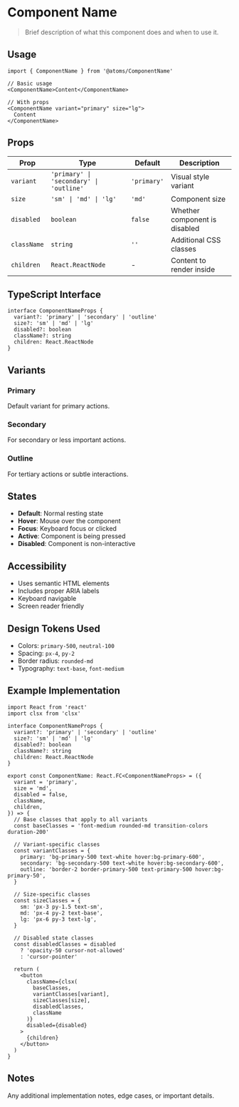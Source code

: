 # Component Name

> Brief description of what this component does and when to use it.

## Usage

```tsx
import { ComponentName } from '@atoms/ComponentName'

// Basic usage
<ComponentName>Content</ComponentName>

// With props
<ComponentName variant="primary" size="lg">
  Content
</ComponentName>
```

## Props

| Prop | Type | Default | Description |
|------|------|---------|-------------|
| `variant` | `'primary' \| 'secondary' \| 'outline'` | `'primary'` | Visual style variant |
| `size` | `'sm' \| 'md' \| 'lg'` | `'md'` | Component size |
| `disabled` | `boolean` | `false` | Whether component is disabled |
| `className` | `string` | `''` | Additional CSS classes |
| `children` | `React.ReactNode` | - | Content to render inside |

## TypeScript Interface

```tsx
interface ComponentNameProps {
  variant?: 'primary' | 'secondary' | 'outline'
  size?: 'sm' | 'md' | 'lg'
  disabled?: boolean
  className?: string
  children: React.ReactNode
}
```

## Variants

### Primary
Default variant for primary actions.

### Secondary
For secondary or less important actions.

### Outline
For tertiary actions or subtle interactions.

## States

- **Default**: Normal resting state
- **Hover**: Mouse over the component
- **Focus**: Keyboard focus or clicked
- **Active**: Component is being pressed
- **Disabled**: Component is non-interactive

## Accessibility

- Uses semantic HTML elements
- Includes proper ARIA labels
- Keyboard navigable
- Screen reader friendly

## Design Tokens Used

- Colors: `primary-500`, `neutral-100`
- Spacing: `px-4`, `py-2`
- Border radius: `rounded-md`
- Typography: `text-base`, `font-medium`

## Example Implementation

```tsx
import React from 'react'
import clsx from 'clsx'

interface ComponentNameProps {
  variant?: 'primary' | 'secondary' | 'outline'
  size?: 'sm' | 'md' | 'lg'
  disabled?: boolean
  className?: string
  children: React.ReactNode
}

export const ComponentName: React.FC<ComponentNameProps> = ({
  variant = 'primary',
  size = 'md',
  disabled = false,
  className,
  children,
}) => {
  // Base classes that apply to all variants
  const baseClasses = 'font-medium rounded-md transition-colors duration-200'

  // Variant-specific classes
  const variantClasses = {
    primary: 'bg-primary-500 text-white hover:bg-primary-600',
    secondary: 'bg-secondary-500 text-white hover:bg-secondary-600',
    outline: 'border-2 border-primary-500 text-primary-500 hover:bg-primary-50',
  }

  // Size-specific classes
  const sizeClasses = {
    sm: 'px-3 py-1.5 text-sm',
    md: 'px-4 py-2 text-base',
    lg: 'px-6 py-3 text-lg',
  }

  // Disabled state classes
  const disabledClasses = disabled
    ? 'opacity-50 cursor-not-allowed'
    : 'cursor-pointer'

  return (
    <button
      className={clsx(
        baseClasses,
        variantClasses[variant],
        sizeClasses[size],
        disabledClasses,
        className
      )}
      disabled={disabled}
    >
      {children}
    </button>
  )
}
```

## Notes

Any additional implementation notes, edge cases, or important details.
